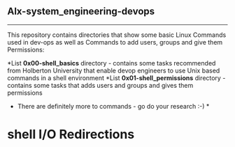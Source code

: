 ## Alx-system_engineering-devops

----------------------------------

This repository contains directories that show some basic Linux Commands used in dev-ops  as well as Commands to add users, groups and give them Permissions:

*List **0x00-shell_basics** directory - contains some tasks recommended from Holberton University that enable devop engineers to use Unix based commands in a shell environment
*List **0x01-shell_permissions** directory - contains some tasks that adds users and groups and gives them permissions

*  There are definitely more to commands - go do your research :-) *
# shell I/O Redirections
